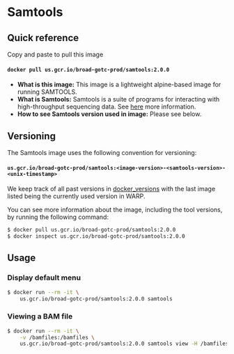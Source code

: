 # Samtools

## Quick reference

Copy and paste to pull this image

#### `docker pull us.gcr.io/broad-gotc-prod/samtools:2.0.0`

- __What is this image:__ This image is a lightweight alpine-based image for running SAMTOOLS.
- __What is Samtools:__ Samtools is a suite of programs for interacting with high-throughput sequencing data. See [here](https://github.com/samtools/samtools) more information.
- __How to see Samtools version used in image:__ Please see below.

## Versioning

The Samtools image uses the following convention for versioning:

#### `us.gcr.io/broad-gotc-prod/samtools:<image-version>-<samtools-version>-<unix-timestamp>` 

We keep track of all past versions in [docker_versions](docker_versions.tsv) with the last image listed being the currently used version in WARP.

You can see more information about the image, including the tool versions, by running the following command:

```bash
$ docker pull us.gcr.io/broad-gotc-prod/samtools:2.0.0
$ docker inspect us.gcr.io/broad-gotc-prod/samtools:2.0.0
```

## Usage

### Display default menu

```bash
$ docker run --rm -it \
    us.gcr.io/broad-gotc-prod/samtools:2.0.0 samtools 
```

### Viewing a BAM file

```bash
$ docker run --rm -it \
    -v /bamfiles:/bamfiles \
    us.gcr.io/broad-gotc-prod/samtools:2.0.0 samtools view -H /bamfiles/<bam-file>
```
